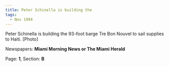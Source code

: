 ```yaml
---  
title: Peter Schinella is building the  
tags:  
  - Nov 1994  
---  
```

  
Peter Schinella is building the 93-foot barge Tre Bon Nouvel to sail supplies to Haiti. [Photo]  
  
Newspapers: **Miami Morning News or The Miami Herald**  
  
Page: **1**, Section: **B** 
